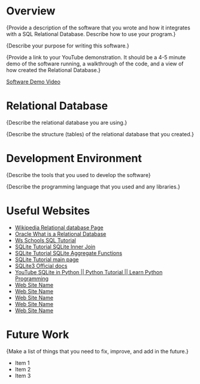 # Overview

{Provide a description of the software that you wrote and how it integrates with a SQL Relational Database. Describe how to use your program.}

{Describe your purpose for writing this software.}

{Provide a link to your YouTube demonstration. It should be a 4-5 minute demo of the software running, a walkthrough of the code, and a view of how created the Relational Database.}

[Software Demo Video](http://youtube.link.goes.here)

# Relational Database

{Describe the relational database you are using.}

{Describe the structure (tables) of the relational database that you created.}

# Development Environment

{Describe the tools that you used to develop the software}

{Describe the programming language that you used and any libraries.}

# Useful Websites

- [Wikipedia Relational database Page](https://en.wikipedia.org/wiki/Relational_database)
- [Oracle What is a Relational Database](https://www.oracle.com/database/what-is-a-relational-database/)
- [Ws Schools SQL Tutorial](https://www.w3schools.com/sql/)
- [SQLite Tutorial SQLite Inner Join](https://www.sqlitetutorial.net/sqlite-inner-join/)
- [SQLite Tutorial SQLite Aggregate Functions](https://www.sqlitetutorial.net/sqlite-aggregate-functions/)
- [SQLite Tutorial main page](https://www.sqlitetutorial.net/)
- [SQLite3 Official docs](https://docs.python.org/3.12/library/sqlite3.html)
- [YouTube SQLite in Python || Python Tutorial || Learn Python Programming](https://www.youtube.com/watch?v=c8yHTlrs9EA)
- [Web Site Name](http://url.link.goes.here)
- [Web Site Name](http://url.link.goes.here)
- [Web Site Name](http://url.link.goes.here)
- [Web Site Name](http://url.link.goes.here)
- [Web Site Name](http://url.link.goes.here)

# Future Work

{Make a list of things that you need to fix, improve, and add in the future.}

- Item 1
- Item 2
- Item 3
